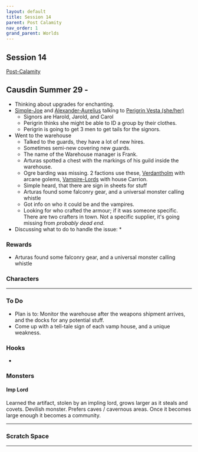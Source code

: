 ```yaml
---
layout: default
title: Session 14
parent: Post Calamity
nav_order: 1
grand_parent: Worlds
---
```

## Session 14
[Post-Calamity](Post-Calamity)
## Causdin Summer 29 -
* Thinking about upgrades for enchanting.
* [Simple-Joe](Simple-Joe) and [Alexander-Aurelius](Alexander-Aurelius) talking to [Perigrin Vesta (she/her)](Causdin#Perigrin%20Vesta%20(she/her))
	* Signors are Harold, Jarold, and Carol
	* Perigrin thinks she might be able to ID a group by their clothes.
	* Perigrin is going to get 3 men to get tails for the signors.
* Went to the warehouse
	* Talked to the guards, they have a lot of new hires.
	* Sometimes semi-new covering new guards.
	* The name of the Warehouse manager is Frank.
	* Arturas spotted a chest with the markings of his guild inside the warehouse. 
	* Ogre barding was missing. 2 factions use these, [Verdantholm](Verdantholm) with arcane golems, [Vampire-Lords](Vampire-Lords) with house Carrion.
	* Simple heard, that there are sign in sheets for stuff
	* Arturas found some falconry gear, and a universal monster calling whistle
	* Got info on who it could be and the vampires.
	* Looking for who crafted the armour; if it was someone specific. There are two crafters in town. Not a specific supplier, it's going missing from *probably dead end*.
* Discussing what to do to handle the issue:
	* 


### Rewards
* Arturas found some falconry gear, and a universal monster calling whistle

### Characters
 ---

### To Do
* Plan is to: Monitor the warehouse after the weapons shipment arrives, and the docks for any potential stuff. 
* Come up with a tell-tale sign of each vamp house, and a unique weakness.

### Hooks
* 

### Monsters

#### Imp Lord
Learned the artifact, stolen by an impling lord, grows larger as it steals and covets. Devilish monster. Prefers caves / cavernous areas. Once it becomes large enough it becomes a community.

---

### Scratch Space



---